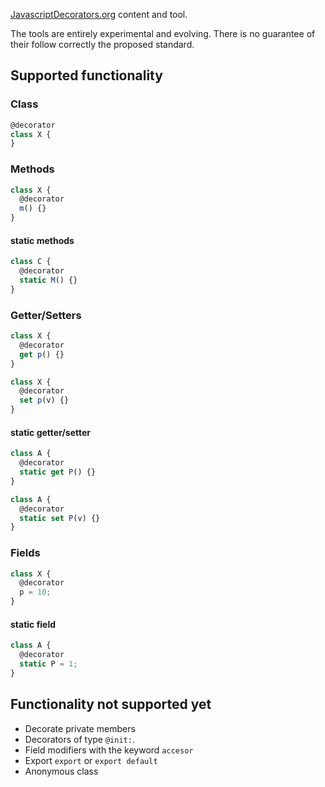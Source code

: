 [JavascriptDecorators.org](https://JavascriptDecorators.org) content and tool.

The tools are entirely experimental and evolving. There is no guarantee of their follow correctly
the proposed standard.

## Supported functionality

### Class

```js
@decorator
class X {
}
```

### Methods

```js
class X {
  @decorator
  m() {}
}
```

#### static methods

```js
class C {
  @decorator
  static M() {}
}
```

### Getter/Setters

```js
class X {
  @decorator
  get p() {}
}
```

```js
class X {
  @decorator
  set p(v) {}
}
```

#### static getter/setter

```js
class A {
  @decorator
  static get P() {}
}
```

```js
class A {
  @decorator
  static set P(v) {}
}
```

### Fields

```js
class X {
  @decorator
  p = 10;
}
```

#### static field

```js
class A {
  @decorator
  static P = 1;
}
```


## Functionality not supported yet

- Decorate private members
- Decorators of type `@init:`.
- Field modifiers with the keyword `accesor`
- Export `export` or `export default`
- Anonymous class
